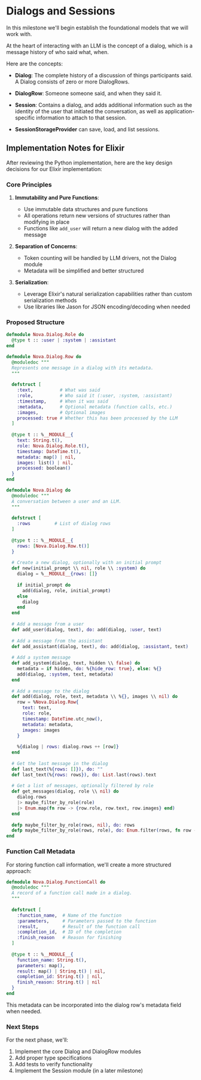 # Dialogs and Sessions

In this milestone we'll begin establish the foundational models
that we will work with.

At the heart of interacting with an LLM is the concept of
a dialog, which is a message history of who said what, when.

Here are the concepts:

* **Dialog**: The complete history of a discussion of things participants said.
    A Dialog consists of zero or more DialogRows.
* **DialogRow**: Someone someone said, and when they said it.
* **Session**: Contains a dialog, and adds additional information such as
    the identity of the user that initiated the conversation, as well as
    application-specific information to attach to that session.

* **SessionStorageProvider** can save, load, and list sessions.

## Implementation Notes for Elixir

After reviewing the Python implementation, here are the key design decisions for our Elixir implementation:

### Core Principles

1. **Immutability and Pure Functions**:
   - Use immutable data structures and pure functions
   - All operations return new versions of structures rather than modifying in place
   - Functions like `add_user` will return a new dialog with the added message

2. **Separation of Concerns**:
   - Token counting will be handled by LLM drivers, not the Dialog module
   - Metadata will be simplified and better structured

3. **Serialization**:
   - Leverage Elixir's natural serialization capabilities rather than custom serialization methods
   - Use libraries like Jason for JSON encoding/decoding when needed

### Proposed Structure

```elixir
defmodule Nova.Dialog.Role do
  @type t :: :user | :system | :assistant
end

defmodule Nova.Dialog.Row do
  @moduledoc """
  Represents one message in a dialog with its metadata.
  """
  
  defstruct [
    :text,          # What was said
    :role,          # Who said it (:user, :system, :assistant)
    :timestamp,     # When it was said
    :metadata,      # Optional metadata (function calls, etc.)
    :images,        # Optional images
    processed: true # Whether this has been processed by the LLM
  ]
  
  @type t :: %__MODULE__{
    text: String.t(),
    role: Nova.Dialog.Role.t(),
    timestamp: DateTime.t(),
    metadata: map() | nil,
    images: list() | nil,
    processed: boolean()
  }
end

defmodule Nova.Dialog do
  @moduledoc """
  A conversation between a user and an LLM.
  """
  
  defstruct [
    :rows         # List of dialog rows
  ]
  
  @type t :: %__MODULE__{
    rows: [Nova.Dialog.Row.t()]
  }
  
  # Create a new dialog, optionally with an initial prompt
  def new(initial_prompt \\ nil, role \\ :system) do
    dialog = %__MODULE__{rows: []}
    
    if initial_prompt do
      add(dialog, role, initial_prompt)
    else
      dialog
    end
  end
  
  # Add a message from a user
  def add_user(dialog, text), do: add(dialog, :user, text)
  
  # Add a message from the assistant
  def add_assistant(dialog, text), do: add(dialog, :assistant, text)
  
  # Add a system message
  def add_system(dialog, text, hidden \\ false) do
    metadata = if hidden, do: %{hide_row: true}, else: %{}
    add(dialog, :system, text, metadata)
  end
  
  # Add a message to the dialog
  def add(dialog, role, text, metadata \\ %{}, images \\ nil) do
    row = %Nova.Dialog.Row{
      text: text,
      role: role,
      timestamp: DateTime.utc_now(),
      metadata: metadata,
      images: images
    }
    
    %{dialog | rows: dialog.rows ++ [row]}
  end
  
  # Get the last message in the dialog
  def last_text(%{rows: []}), do: ""
  def last_text(%{rows: rows}), do: List.last(rows).text
  
  # Get a list of messages, optionally filtered by role
  def get_messages(dialog, role \\ nil) do
    dialog.rows
    |> maybe_filter_by_role(role)
    |> Enum.map(fn row -> {row.role, row.text, row.images} end)
  end
  
  defp maybe_filter_by_role(rows, nil), do: rows
  defp maybe_filter_by_role(rows, role), do: Enum.filter(rows, fn row -> row.role == role end)
end
```

### Function Call Metadata

For storing function call information, we'll create a more structured approach:

```elixir
defmodule Nova.Dialog.FunctionCall do
  @moduledoc """
  A record of a function call made in a dialog.
  """
  
  defstruct [
    :function_name,  # Name of the function
    :parameters,     # Parameters passed to the function
    :result,         # Result of the function call
    :completion_id,  # ID of the completion
    :finish_reason   # Reason for finishing
  ]
  
  @type t :: %__MODULE__{
    function_name: String.t(),
    parameters: map(),
    result: map() | String.t() | nil,
    completion_id: String.t() | nil,
    finish_reason: String.t() | nil
  }
end
```

This metadata can be incorporated into the dialog row's metadata field when needed.

### Next Steps

For the next phase, we'll:

1. Implement the core Dialog and DialogRow modules
2. Add proper type specifications
3. Add tests to verify functionality
4. Implement the Session module (in a later milestone)
